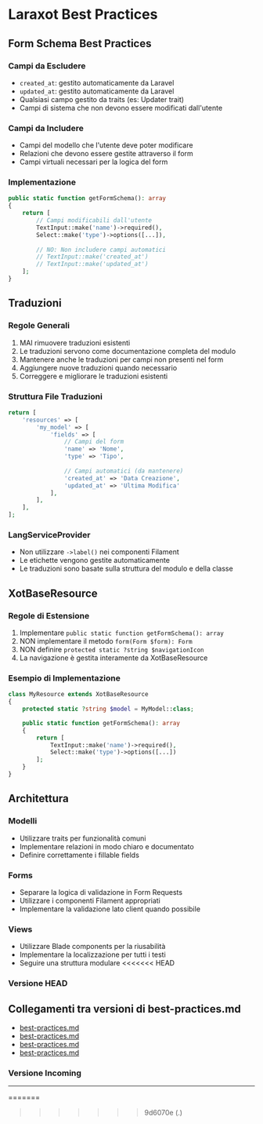 # Laraxot Best Practices

## Form Schema Best Practices

### Campi da Escludere
- `created_at`: gestito automaticamente da Laravel
- `updated_at`: gestito automaticamente da Laravel
- Qualsiasi campo gestito da traits (es: Updater trait)
- Campi di sistema che non devono essere modificati dall'utente

### Campi da Includere
- Campi del modello che l'utente deve poter modificare
- Relazioni che devono essere gestite attraverso il form
- Campi virtuali necessari per la logica del form

### Implementazione
```php
public static function getFormSchema(): array
{
    return [
        // Campi modificabili dall'utente
        TextInput::make('name')->required(),
        Select::make('type')->options([...]),
        
        // NO: Non includere campi automatici
        // TextInput::make('created_at')
        // TextInput::make('updated_at')
    ];
}
```

## Traduzioni

### Regole Generali
1. MAI rimuovere traduzioni esistenti
2. Le traduzioni servono come documentazione completa del modulo
3. Mantenere anche le traduzioni per campi non presenti nel form
4. Aggiungere nuove traduzioni quando necessario
5. Correggere e migliorare le traduzioni esistenti

### Struttura File Traduzioni
```php
return [
    'resources' => [
        'my_model' => [
            'fields' => [
                // Campi del form
                'name' => 'Nome',
                'type' => 'Tipo',
                
                // Campi automatici (da mantenere)
                'created_at' => 'Data Creazione',
                'updated_at' => 'Ultima Modifica'
            ],
        ],
    ],
];
```

### LangServiceProvider
- Non utilizzare `->label()` nei componenti Filament
- Le etichette vengono gestite automaticamente
- Le traduzioni sono basate sulla struttura del modulo e della classe

## XotBaseResource

### Regole di Estensione
1. Implementare `public static function getFormSchema(): array`
2. NON implementare il metodo `form(Form $form): Form`
3. NON definire `protected static ?string $navigationIcon`
4. La navigazione è gestita interamente da XotBaseResource

### Esempio di Implementazione
```php
class MyResource extends XotBaseResource
{
    protected static ?string $model = MyModel::class;

    public static function getFormSchema(): array
    {
        return [
            TextInput::make('name')->required(),
            Select::make('type')->options([...])
        ];
    }
}
```

## Architettura

### Modelli
- Utilizzare traits per funzionalità comuni
- Implementare relazioni in modo chiaro e documentato
- Definire correttamente i fillable fields

### Forms
- Separare la logica di validazione in Form Requests
- Utilizzare i componenti Filament appropriati
- Implementare la validazione lato client quando possibile

### Views
- Utilizzare Blade components per la riusabilità
- Implementare la localizzazione per tutti i testi
- Seguire una struttura modulare
<<<<<<< HEAD
### Versione HEAD


## Collegamenti tra versioni di best-practices.md
* [best-practices.md](docs/tecnico/filament/best-practices.md)
* [best-practices.md](../../../Xot/docs/laraxot/best-practices.md)
* [best-practices.md](../../../UI/docs/best-practices.md)
* [best-practices.md](../../../../Themes/One/docs/best-practices.md)


### Versione Incoming


---

=======
>>>>>>> 9d6070e (.)
